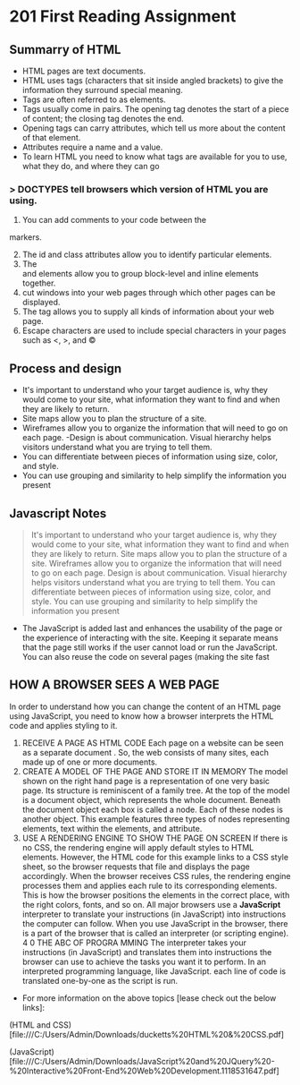 # 201 First Reading Assignment

## Summarry of HTML
- HTML pages are text documents.
- HTML uses tags (characters that sit inside angled 
brackets) to give the information they surround special 
meaning.
- Tags are often referred to as elements.
- Tags usually come in pairs. The opening tag denotes 
the start of a piece of content; the closing tag denotes 
the end.
- Opening tags can carry attributes, which tell us more 
about the content of that element.
- Attributes require a name and a value.
- To learn HTML you need to know what tags are 
available for you to use, what they do, and where they 
can go


 ### > DOCTYPES tell browsers which version of HTML you are using.
 
1. You can add comments to your code between the 
<!-- and --> markers.
2. The id and class attributes allow you to identify 
particular elements.
3. The <div> and <span> elements allow you to group 
block-level and inline elements together.
4. <iframes> cut windows into your web pages through 
which other pages can be displayed.
5. The <meta> tag allows you to supply all kinds of 
information about your web page.
6. Escape characters are used to include special 
characters in your pages such as <, >, and ©

## Process and design 

- It's important to understand who your target audience 
is, why they would come to your site, what information 
they want to find and when they are likely to return.
- Site maps allow you to plan the structure of a site.
- Wireframes allow you to organize the information that 
will need to go on each page.
-Design is about communication. Visual hierarchy helps 
visitors understand what you are trying to tell them.
- You can differentiate between pieces of information 
using size, color, and style. 
- You can use grouping and similarity to help simplify 
the information you present



## Javascript Notes

>It's important to understand who your target audience 
is, why they would come to your site, what information 
they want to find and when they are likely to return.
 Site maps allow you to plan the structure of a site.
 Wireframes allow you to organize the information that 
will need to go on each page.
 Design is about communication. Visual hierarchy helps 
visitors understand what you are trying to tell them.
 You can differentiate between pieces of information 
using size, color, and style. 
 You can use grouping and similarity to help simplify 
the information you present


- The JavaScript is added last 
and enhances the usability of 
the page or the experience of 
interacting with the site. 
Keeping it separate means 
that the page still works if the 
user cannot load or run the 
JavaScript. You can also reuse 
the code on several pages 
(making the site fast





## HOW A BROWSER SEES A WEB PAGE 
In order to understand how you can change the content of an HTML 
page using JavaScript, you need to know how a browser interprets the 
HTML code and applies styling to it. 
1. RECEIVE A PAGE AS 
HTML CODE 
Each page on a website can be 
seen as a separate document . 
So, the web consists of many 
sites, each made up of one or 
more documents. 
2. CREATE A MODEL OF 
THE PAGE AND STORE 
IT IN MEMORY 
The model shown on the right 
hand page is a representation 
of one very basic page. Its 
structure is reminiscent of a 
family tree. At the top of the 
model is a document object, 
which represents the whole 
document. 
Beneath the document object 
each box is called a node. Each 
of these nodes is another object. 
This example features three 
types of nodes representing 
elements, text within the 
elements, and attribute. 
3. USE A RENDERING 
ENGINE TO SHOW THE 
PAGE ON SCREEN 
If there is no CSS, the rendering 
engine will apply default styles 
to HTML elements. However, 
the HTML code for this example 
links to a CSS style sheet, so the 
browser requests that file and 
displays the page accordingly. 
When the browser receives 
CSS rules, the rendering engine 
processes them and applies 
each rule to its corresponding 
elements. This is how the 
browser positions the elements 
in the correct place, with the 
right colors, fonts, and so on. 
All major browsers use a **JavaScript** interpreter to translate your 
instructions (in JavaScript) into instructions the computer can follow. 
When you use JavaScript in 
the browser, there is a part of 
the browser that is called an 
interpreter (or scripting engine). 
4 0 THE ABC OF PROGRA MMING 
The interpreter takes your 
instructions (in JavaScript) and 
translates them into instructions 
the browser can use to achieve 
the tasks you want it to perform. 
In an interpreted programming 
language, like JavaScript. each 
line of code is translated 
one-by-one as the script is run.



- For more information on the above topics [lease check out the below links]:

(HTML and CSS)[file:///C:/Users/Admin/Downloads/ducketts%20HTML%20&%20CSS.pdf]

(JavaScript)[file:///C:/Users/Admin/Downloads/JavaScript%20and%20JQuery%20-%20Interactive%20Front-End%20Web%20Development.1118531647.pdf]

